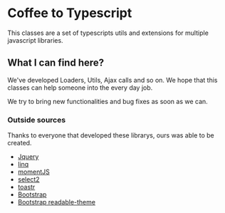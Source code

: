 # Coffee to Typescript

This classes are a set of typescripts utils and extensions for multiple javascript libraries.

## What I can find here?

We've developed Loaders, Utils, Ajax calls and so on. We hope that this classes can help someone into the every day job.

We try to bring new functionalities and bug fixes as soon as we can.
 

### Outside sources

Thanks to everyone that developed these librarys, ours was able to be created.

* [Jquery]("https://jquery.com/")
* [linq]("https://github.com/mihaifm/linq")
* [momentJS]("https://momentjs.com/")
* [select2]("https://select2.org/")
* [toastr]("https://codeseven.github.io/toastr/")
* [Bootstrap]("http://getbootstrap.com/")
* [Bootstrap readable-theme]("https://bootswatch.com/readable/bootstrap.min.css")